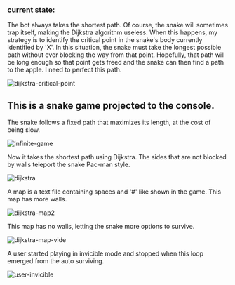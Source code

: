 ### current state:
The bot always takes the shortest path. Of course, the snake will sometimes trap itself, making the Dijkstra algorithm useless. When this happens, my strategy is to identify the critical point in the snake's body currently identified by 'X'. In this situation, the snake must take the longest possible path without ever blocking the way from that point. Hopefully, that path will be long enough so that point gets freed and the snake can then find a path to the apple. I need to perfect this path.

![dijkstra-critical-point](https://i.postimg.cc/MTLQMq9x/dijkstra-critical-point.gif)
## This is a snake game projected to the console. 


 The snake follows a fixed path that maximizes its length, at the cost of being slow.

![infinite-game](https://i.postimg.cc/HnZ7v0MQ/infinite-game.gif)


Now it takes the shortest path using Dijkstra. The sides that are not blocked by walls teleport the snake Pac-man style.

![dijkstra](https://i.postimg.cc/fydYXKPj/dijkstra.gif)

A map is a text file containing spaces and '#' like shown in the game. This map has more walls.

![dijkstra-map2](https://i.postimg.cc/wTHSvbZV/dijkstra-map2.gif)

This map has no walls, letting the snake more options to survive.

![dijkstra-map-vide](https://i.postimg.cc/xdRXwZw4/dijkstra-map-vide.gif)
<!-- ![alt text](https://i.imgur.com/jDwq1Bb.gif) -->


A user started playing in invicible mode and stopped when this loop emerged from the auto surviving.

![user-invicible](https://i.postimg.cc/rF7xN6qS/user-invicible.gif)
